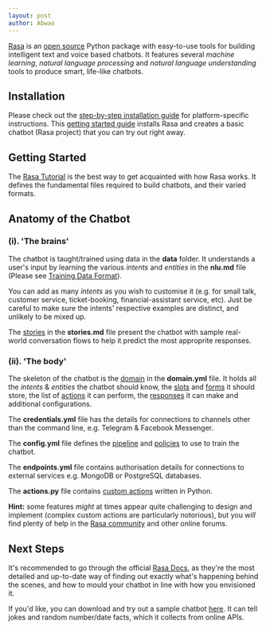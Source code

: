 ```yaml
---
layout: post
author: Abwao
---
```


[Rasa](https://rasa.com/) is an [open source](https://opensource.com/resources/what-open-source) Python package with easy-to-use tools for building intelligent text and voice based chatbots. It features several *machine learning*, *natural language processing* and *natural language understanding* tools to produce smart, life-like chatbots.

## Installation
Please check out the [step-by-step installation guide](https://rasa.com/docs/rasa/user-guide/installation/#installation-guide) for platform-specific instructions. This [getting started guide](https://rasa.com/docs/getting-started/) installs Rasa and creates a basic chatbot (Rasa project) that you can try out right away. 

## Getting Started
The [Rasa Tutorial](https://rasa.com/docs/rasa/user-guide/rasa-tutorial/) is the best way to get acquainted with how Rasa works. It defines the fundamental files required to build chatbots, and their varied formats. 

## Anatomy of the Chatbot
### (i). 'The brains'
The chatbot is taught/trained using data in the **data** folder. It understands a user's input by learning the various *intents* and *entities* in the **nlu.md** file (Please see [Training Data Format](https://rasa.com/docs/rasa/nlu/training-data-format/)). 

You can add as many *intents* as you wish to customise it (e.g. for small talk, customer service, ticket-booking, financial-assistant service, etc). Just be careful to make sure the intents' respective examples are distinct, and unlikely to be mixed up.

The [stories](https://rasa.com/docs/rasa/core/stories/) in the **stories.md** file present the chatbot with sample real-world conversation flows to help it predict the most approprite responses.

### (ii). 'The body'
The skeleton of the chatbot is the [domain](https://rasa.com/docs/rasa/core/domains/) in the **domain.yml** file. It holds all the *intents* & *entities* the chatbot should know, the [slots](https://rasa.com/docs/rasa/core/slots/) and [forms](https://rasa.com/docs/rasa/core/forms/) it should store, the list of [actions](https://rasa.com/docs/rasa/core/actions/) it can perform, the [responses](https://rasa.com/docs/rasa/core/responses/) it can make  and additional configurations. 

The **credentials.yml** file has the details for connections to channels other than the command line, e.g. Telegram & Facebook Messenger.

The **config.yml** file defines the [pipeline](https://rasa.com/docs/rasa/nlu/choosing-a-pipeline/) and [policies](https://rasa.com/docs/rasa/core/policies/) to use to train the chatbot.

The **endpoints.yml** file contains authorisation details for connections to external services e.g. MongoDB or PostgreSQL databases.

The **actions.py** file contains [custom actions](https://rasa.com/docs/rasa/core/actions/#id7) written in Python. 

**Hint:** some features *might* at times appear quite challenging to design and implement (complex custom actions are particularly notorious), but you *will* find plenty of help in the [Rasa community](https://forum.rasa.com/) and other online forums.

## Next Steps
It's recommended to go through the official [Rasa Docs](https://rasa.com/docs/rasa/), as they're the most detailed and up-to-date way of finding out exactly what's happening behind the scenes, and how to mould your chatbot in line with how you envisioned it.

If you'd like, you can download and try out a sample chatbot [here](https://github.com/Tim-Abwao/rasa-chatbot). It can tell jokes and random number/date facts, which it collects from online APIs.